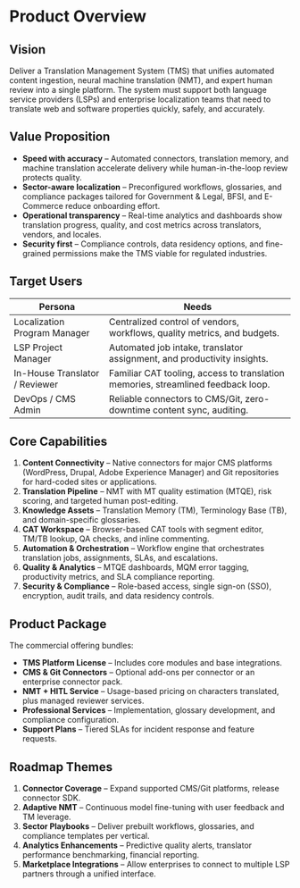 # Product Overview

## Vision
Deliver a Translation Management System (TMS) that unifies automated content ingestion, neural machine translation (NMT), and expert human review into a single platform. The system must support both language service providers (LSPs) and enterprise localization teams that need to translate web and software properties quickly, safely, and accurately.

## Value Proposition
- **Speed with accuracy** – Automated connectors, translation memory, and machine translation accelerate delivery while human-in-the-loop review protects quality.
- **Sector-aware localization** – Preconfigured workflows, glossaries, and compliance packages tailored for Government & Legal, BFSI, and E-Commerce reduce onboarding effort.
- **Operational transparency** – Real-time analytics and dashboards show translation progress, quality, and cost metrics across translators, vendors, and locales.
- **Security first** – Compliance controls, data residency options, and fine-grained permissions make the TMS viable for regulated industries.

## Target Users
| Persona | Needs |
| --- | --- |
| Localization Program Manager | Centralized control of vendors, workflows, quality metrics, and budgets. |
| LSP Project Manager | Automated job intake, translator assignment, and productivity insights. |
| In-House Translator / Reviewer | Familiar CAT tooling, access to translation memories, streamlined feedback loop. |
| DevOps / CMS Admin | Reliable connectors to CMS/Git, zero-downtime content sync, auditing. |

## Core Capabilities
1. **Content Connectivity** – Native connectors for major CMS platforms (WordPress, Drupal, Adobe Experience Manager) and Git repositories for hard-coded sites or applications.
2. **Translation Pipeline** – NMT with MT quality estimation (MTQE), risk scoring, and targeted human post-editing.
3. **Knowledge Assets** – Translation Memory (TM), Terminology Base (TB), and domain-specific glossaries.
4. **CAT Workspace** – Browser-based CAT tools with segment editor, TM/TB lookup, QA checks, and inline commenting.
5. **Automation & Orchestration** – Workflow engine that orchestrates translation jobs, assignments, SLAs, and escalations.
6. **Quality & Analytics** – MTQE dashboards, MQM error tagging, productivity metrics, and SLA compliance reporting.
7. **Security & Compliance** – Role-based access, single sign-on (SSO), encryption, audit trails, and data residency controls.

## Product Package
The commercial offering bundles:
- **TMS Platform License** – Includes core modules and base integrations.
- **CMS & Git Connectors** – Optional add-ons per connector or an enterprise connector pack.
- **NMT + HITL Service** – Usage-based pricing on characters translated, plus managed reviewer services.
- **Professional Services** – Implementation, glossary development, and compliance configuration.
- **Support Plans** – Tiered SLAs for incident response and feature requests.

## Roadmap Themes
1. **Connector Coverage** – Expand supported CMS/Git platforms, release connector SDK.
2. **Adaptive NMT** – Continuous model fine-tuning with user feedback and TM leverage.
3. **Sector Playbooks** – Deliver prebuilt workflows, glossaries, and compliance templates per vertical.
4. **Analytics Enhancements** – Predictive quality alerts, translator performance benchmarking, financial reporting.
5. **Marketplace Integrations** – Allow enterprises to connect to multiple LSP partners through a unified interface.
